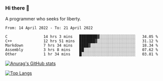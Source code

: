 ### Hi there 👋

<!--
**shejialuo/shejialuo** is a ✨ _special_ ✨ repository because its `README.md` (this file) appears on your GitHub profile.

Here are some ideas to get you started:

- 🔭 I’m currently working on ...
- 🌱 I’m currently learning ...
- 👯 I’m looking to collaborate on ...
- 🤔 I’m looking for help with ...
- 💬 Ask me about ...
- 📫 How to reach me: ...
- 😄 Pronouns: ...
- ⚡ Fun fact: ...
-->

A programmer who seeks for liberty.

<!--START_SECTION:waka-->

```text
From: 14 April 2022 - To: 21 April 2022

C                14 hrs 3 mins   ████████▓░░░░░░░░░░░░░░░░   34.05 %
C++              12 hrs 51 mins  ███████▓░░░░░░░░░░░░░░░░░   31.12 %
Markdown         7 hrs 34 mins   ████▓░░░░░░░░░░░░░░░░░░░░   18.34 %
Assembly         3 hrs 8 mins    ██░░░░░░░░░░░░░░░░░░░░░░░   07.62 %
Other            1 hr 34 mins    █░░░░░░░░░░░░░░░░░░░░░░░░   03.81 %
```

<!--END_SECTION:waka-->

[![Anurag's GitHub stats](https://github-readme-stats.vercel.app/api?username=shejialuo&show_icons=true&theme=dracula)](https://github.com/anuraghazra/github-readme-stats)

[![Top Langs](https://github-readme-stats.vercel.app/api/top-langs/?username=shejialuo&layout=compact&hide=javascript,html,css,typescript,tex)](https://github.com/anuraghazra/github-readme-stats)
